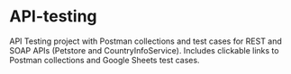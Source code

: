 # API-testing
API Testing project with Postman collections and test cases for REST and SOAP APIs (Petstore and CountryInfoService). Includes clickable links to Postman collections and Google Sheets test cases.
